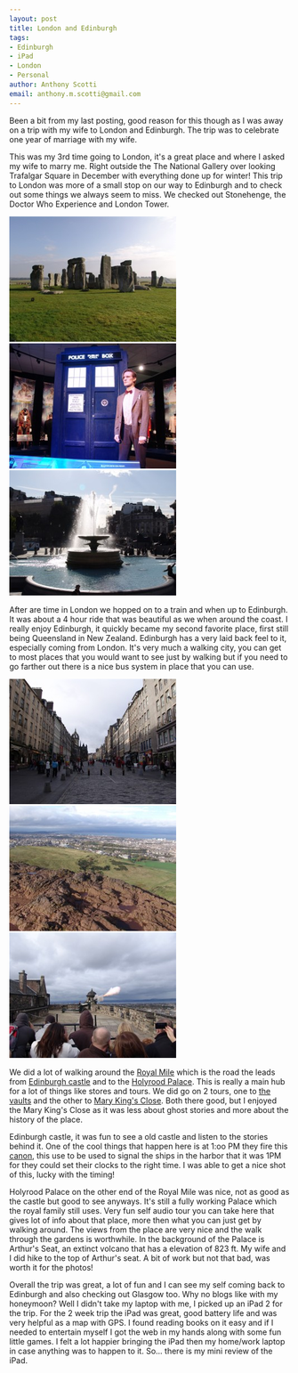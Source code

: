 ```yaml
--- 
layout: post
title: London and Edinburgh
tags: 
- Edinburgh
- iPad
- London
- Personal
author: Anthony Scotti
email: anthony.m.scotti@gmail.com
---
```

Been a bit from my last posting, good reason for this though as I was away on a trip with my wife to London and Edinburgh. The trip was to celebrate one year of marriage with my wife.

This was my 3rd time going to London, it's a great place and where I asked my wife to marry me. Right outside the The National Gallery over looking Trafalgar Square in December with everything done up for winter! This trip to London was more of a small stop on our way to Edinburgh and to check out some things we always seem to miss. We checked out Stonehenge, the Doctor Who Experience and London Tower.

![Stonehenge](/images/photos/DSC00213-300x225.jpg)![Doctor Who Experience](/images/photos/DSC00301-300x225.jpg)![Trafalgar Square](/images/photos/DSC00389-300x225.jpg)

After are time in London we hopped on to a train and when up to Edinburgh. It was about a 4 hour ride that was beautiful as we when around the coast. I really enjoy Edinburgh, it quickly became my second favorite place, first still being Queensland in New Zealand. Edinburgh has a very laid back feel to it, especially coming from London. It's very much a walking city, you can get to most places that you would want to see just by walking but if you need to go farther out there is a nice bus system in place that you can use.

![The Royal Mile](/images/photos/DSC00415-300x225.jpg)![Arthur's Seat](/images/photos/DSC00571-300x225.jpg)![One O'Clock Gun](/images/photos/DSC00479-300x225.jpg)

We did a lot of walking around the [Royal Mile](http://en.wikipedia.org/wiki/Royal_Mile) which is the road the leads from [Edinburgh castle](http://en.wikipedia.org/wiki/Edinburgh_Castle) and to the [Holyrood Palace](http://en.wikipedia.org/wiki/Holyrood_Palace). This is really a main hub for a lot of things like stores and tours. We did go on 2 tours, one to [the vaults](http://en.wikipedia.org/wiki/Edinburgh_Vaults) and the other to [Mary King's Close](http://en.wikipedia.org/wiki/Mary_King%27s_Close). Both there good, but I enjoyed the Mary King's Close as it was less about ghost stories and more about the history of the place.

Edinburgh castle, it was fun to see a old castle and listen to the stories behind it. One of the cool things that happen here is at 1:oo PM they fire this [canon](http://www.edinburghcastle.gov.uk/index/tour/highlights/highlights-one-oclock-gun.htm), this use to be used to signal the ships in the harbor that it was 1PM for they could set their clocks to the right time. I was able to get a nice shot of this, lucky with the timing!

Holyrood Palace on the other end of the Royal Mile was nice, not as good as the castle but good to see anyways. It's still a fully working Palace which the royal family still uses. Very fun self audio tour you can take here that gives lot of info about that place, more then what you can just get by walking around. The views from the place are very nice and the walk through the gardens is worthwhile. In the background of the Palace is Arthur's Seat, an extinct volcano that has a elevation of 823 ft. My wife and I did hike to the top of Arthur's seat. A bit of work but not that bad, was worth it for the photos!

Overall the trip was great, a lot of fun and I can see my self coming back to Edinburgh and also checking out Glasgow too. Why no blogs like with my honeymoon? Well I didn't take my laptop with me, I picked up an iPad 2 for the trip. For the 2 week trip the iPad was great, good battery life and was very helpful as a map with GPS. I found reading books on it easy and if I needed to entertain myself I got the web in my hands along with some fun little games. I felt a lot happier bringing the iPad then my home/work laptop in case anything was to happen to it. So... there is my mini review of the iPad.